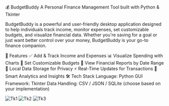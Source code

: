 💰 BudgetBuddy
A Personal Finance Management Tool built with Python & Tkinter

BudgetBuddy is a powerful and user-friendly desktop application designed to help individuals track income, monitor expenses, set customizable budgets, and visualize financial data. Whether you're saving for a goal or just want better control over your money, BudgetBuddy is your go-to finance companion.

🚀 Features
✅ Add & Track Income and Expenses
📊 Visualize Spending with Charts
🎯 Set Customizable Budgets
📅 View Financial Reports by Date Range
🔐 Local Data Storage for Privacy
⚡ Real-Time Updates for Transactions
🧠 Smart Analytics and Insights
🛠 Tech Stack
Language: Python
GUI Framework: Tkinter
Data Handling: CSV / JSON / SQLite (choose based on your implementation)

![Tk1](https://github.com/user-attachments/assets/b06574c7-4cd8-4f0c-b624-478963ea3517)
![Tk2](https://github.com/user-attachments/assets/69f6fa17-f741-4b93-ad4e-802f7a62567f)
![Tk3](https://github.com/user-attachments/assets/e4e8bbd6-b8d1-49a3-9eca-29aefd28e8e6)
